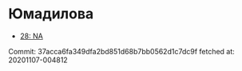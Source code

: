 # Юмадилова
- [28: NA](28.md)

Commit: 37acca6fa349dfa2bd851d68b7bb0562d1c7dc9f
 fetched at: 20201107-004812
